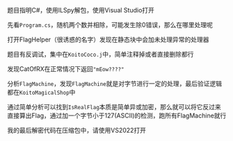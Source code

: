 题目指明C#，使用ILSpy解包，使用Visual Studio打开

先看`Program.cs`，随机两个数并相除，可能发生除0错误，那么在哪里处理呢

打开FlagHelper（很诱惑的名字）发现在静态块中会加未处理异常的处理器

题目有反调试，集中在`KoitoCoco.j`中，简单注释掉或者直接删除都行

发现CatOfRX在正常情况下返回`"mEow????"`

分析`FlagMachine`，发现`FlagMachine`就是对字节进行一定的处理，最后验证逻辑都在`KoitoMagicalShop`中

通过简单分析可以找到`IsRealFlag`本质是简单异或加密，那么就可以将它反过来直接算出Flag，通过加一个字节小于127(ASCII)的检测，跑所有FlagMachine就行

我的最后解密代码在压缩包中，请使用VS2022打开